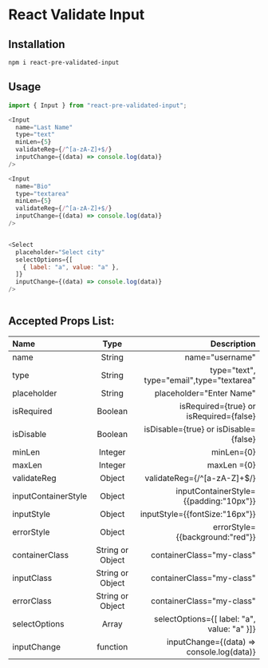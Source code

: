 # React Validate Input

## Installation

```
npm i react-pre-validated-input
```

## Usage

```javascript
import { Input } from "react-pre-validated-input";

<Input
  name="Last Name"
  type="text"
  minLen={5}
  validateReg={/^[a-zA-Z]+$/}
  inputChange={(data) => console.log(data)}
/>

<Input
  name="Bio"
  type="textarea"
  minLen={5}
  validateReg={/^[a-zA-Z]+$/}
  inputChange={(data) => console.log(data)}
/>


<Select
  placeholder="Select city"
  selectOptions={[
    { label: "a", value: "a" },
  ]}
  inputChange={(data) => console.log(data)}
/>



```

## Accepted Props List:

| Name                |       Type       |                                 Description |
| :------------------ | :--------------: | ------------------------------------------: |
| name                |      String      |                             name="username" |
| type                |      String      |   type="text", type="email",type="textarea" |
| placeholder         |      String      |                    placeholder="Enter Name" |
| isRequired          |     Boolean      |     isRequired={true} or isRequired={false} |
| isDisable           |     Boolean      |       isDisable={true} or isDisable={false} |
| minLen              |     Integer      |                                  minLen={0} |
| maxLen              |     Integer      |                                 maxLen ={0} |
| validateReg         |      Object      |                 validateReg={/^[a-zA-Z]+$/} |
| inputContainerStyle |      Object      |      inputContainerStyle={{padding:"10px"}} |
| inputStyle          |      Object      |              inputStyle={{fontSize:"16px"}} |
| errorStyle          |      Object      |             errorStyle={{background:"red"}} |
| containerClass      | String or Object |                   containerClass="my-class" |
| inputClass          | String or Object |                   containerClass="my-class" |
| errorClass          | String or Object |                   containerClass="my-class" |
| selectOptions       |      Array       | selectOptions={[ label: "a", value: "a" }]} |
| inputChange         |     function     |   inputChange={(data) => console.log(data)} |
